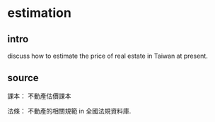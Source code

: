 # estimation
## intro
discuss how to estimate the price of real estate in Taiwan at present.

## source
課本：
  不動產估價課本

法條：
  不動產的相關規範 in 全國法規資料庫.
